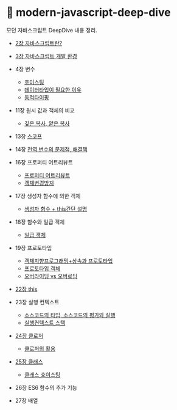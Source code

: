 # 📒 modern-javascript-deep-dive
모던 자바스크립트 DeepDive 내용 정리.

- [2장 자바스크립트란?](https://github.com/daehwan2/modern-javascript-deep-dive/tree/main/2.%20%EC%9E%90%EB%B0%94%EC%8A%A4%ED%81%AC%EB%A6%BD%ED%8A%B8%EB%9E%80%3F#readme)
- [3장 자바스크립트 개발 환경](https://github.com/daehwan2/modern-javascript-deep-dive/blob/main/3.%20%EC%9E%90%EB%B0%94%EC%8A%A4%ED%81%AC%EB%A6%BD%ED%8A%B8%20%EA%B0%9C%EB%B0%9C%20%ED%99%98%EA%B2%BD%EA%B3%BC%20%EC%8B%A4%ED%96%89%EB%B0%A9%EB%B2%95/README.md)
- 4장 변수
  - [호이스팅](https://github.com/daehwan2/modern-javascript-deep-dive/blob/main/%ED%98%B8%EC%9D%B4%EC%8A%A4%ED%8C%85/README.md)
  - [데이터타입이 필요한 이유](https://github.com/daehwan2/modern-javascript-deep-dive/blob/main/%EB%8D%B0%EC%9D%B4%ED%84%B0%ED%83%80%EC%9E%85%EC%9D%B4%20%ED%95%84%EC%9A%94%ED%95%9C%20%EC%9D%B4%EC%9C%A0/README.md)
  - [동적타이핑](https://github.com/daehwan2/modern-javascript-deep-dive/blob/main/%EB%8F%99%EC%A0%81%20%ED%83%80%EC%9D%B4%ED%95%91.md)

- 11장 원시 값과 객체의 비교
  - [깊은 복사, 얕은 복사](https://github.com/daehwan2/modern-javascript-deep-dive/blob/main/%EC%96%95%EC%9D%80%20%EB%B3%B5%EC%82%AC%EC%99%80%20%EA%B9%8A%EC%9D%80%20%EB%B3%B5%EC%82%AC.md) 

- 13장 [스코프](https://github.com/daehwan2/modern-javascript-deep-dive/blob/main/%EC%8A%A4%EC%BD%94%ED%94%84%EB%9E%80%3F.md)
- 14장 [전역 변수의 문제점, 해결책](https://github.com/daehwan2/modern-javascript-deep-dive/blob/main/%EC%A0%84%EC%97%AD%EB%B3%80%EC%88%98%EC%9D%98%20%EB%AC%B8%EC%A0%9C%EC%A0%90.md)
- 16장 프로퍼티 어트리뷰트
  - [프로퍼티 어트리뷰트](https://github.com/daehwan2/modern-javascript-deep-dive/blob/main/%ED%94%84%EB%A1%9C%ED%8D%BC%ED%8B%B0%20%EC%96%B4%ED%8A%B8%EB%A6%AC%EB%B7%B0%ED%8A%B8.md)
  - [객체변경방지](https://github.com/daehwan2/modern-javascript-deep-dive/blob/main/%EA%B0%9D%EC%B2%B4%EB%B3%80%EA%B2%BD%EB%B0%A9%EC%A7%80.md)

- 17장 생성자 함수에 의한 객체 
  - [생성자 함수 + this간단 설명](https://github.com/daehwan2/modern-javascript-deep-dive/blob/main/%EC%83%9D%EC%84%B1%EC%9E%90%20%ED%95%A8%EC%88%98%20%2B%20this%20%EA%B0%84%EB%8B%A8%20%EC%84%A4%EB%AA%85.md)

- 18장 함수와 일급 객체
  - [일급 객체](https://github.com/daehwan2/modern-javascript-deep-dive/blob/main/%EC%9D%BC%EA%B8%89%EA%B0%9D%EC%B2%B4.md)

- 19장 프로토타입
  - [객체지향프로그래밍+상속과 프로토타입](https://github.com/daehwan2/modern-javascript-deep-dive/blob/main/%EA%B0%9D%EC%B2%B4%EC%A7%80%ED%96%A5%ED%94%84%EB%A1%9C%EA%B7%B8%EB%9E%98%EB%B0%8D%2B%EC%83%81%EC%86%8D%2B%ED%94%84%EB%A1%9C%ED%86%A0%ED%83%80%EC%9E%85.md)
  - [프로토타입 객체](https://github.com/daehwan2/modern-javascript-deep-dive/blob/main/%ED%94%84%EB%A1%9C%ED%86%A0%ED%83%80%EC%9E%85%20%EA%B0%9D%EC%B2%B4.md)
  - [오버라이딩 vs 오버로딩](https://github.com/daehwan2/modern-javascript-deep-dive/blob/main/%EC%98%A4%EB%B2%84%EB%9D%BC%EC%9D%B4%EB%94%A9%20vs%20%EC%98%A4%EB%B2%84%EB%A1%9C%EB%94%A9.md)
  
- [22장 this](https://github.com/daehwan2/modern-javascript-deep-dive/blob/main/this.md)
- 23장 실행 컨텍스트
  - [소스코드의 타입, 소스코드의 평가와 실행](https://github.com/daehwan2/modern-javascript-deep-dive/blob/main/%EC%86%8C%EC%8A%A4%EC%BD%94%EB%93%9C%EC%9D%98%20%ED%83%80%EC%9E%85%2C%20%ED%8F%89%EA%B0%80%EC%99%80%20%EC%8B%A4%ED%96%89.md)
  - [실행컨텍스트 스택](https://github.com/daehwan2/modern-javascript-deep-dive/blob/main/%EC%8B%A4%ED%96%89%EC%BB%A8%ED%85%8D%EC%8A%A4%ED%8A%B8%20%EC%8A%A4%ED%83%9D.md)
- [24장 클로저](https://github.com/daehwan2/modern-javascript-deep-dive/blob/main/%ED%81%B4%EB%A1%9C%EC%A0%80.md)
  - [클로저의 활용](https://github.com/daehwan2/modern-javascript-deep-dive/blob/main/%ED%81%B4%EB%A1%9C%EC%A0%80%EC%9D%98%20%ED%99%9C%EC%9A%A9.md)
- [25장 클래스](https://github.com/daehwan2/modern-javascript-deep-dive/blob/main/%ED%81%B4%EB%9E%98%EC%8A%A4.md)
  - [클래스 호이스팅](https://github.com/daehwan2/modern-javascript-deep-dive/blob/main/%ED%81%B4%EB%9E%98%EC%8A%A4%20%ED%98%B8%EC%9D%B4%EC%8A%A4%ED%8C%85.md)
- 26장 ES6 함수의 추가 기능
- 27장 배열

